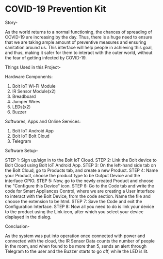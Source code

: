 # COVID-19 Prevention Kit

Story- 

As the world returns to a normal functioning, the chances of spreading of COVID-19 are increasing by the day. Thus, there is a huge need to ensure that we are taking ample amount of preventive measures and ensuring sanitation around us. This interface will help people in achieving this goal, and thus, making it safer for them to interact with the outer world, without the fear of getting infected by COVID-19.

Things Used in this Project-

Hardware Components: 
1. Bolt IoT Wi-Fi Module
2. IR Sensor Module(x2)
3. Breadboard
4. Jumper Wires
5. LEDs(x2)
6. Buzzer

Softwares, Apps and Online Services: 
1. Bolt IoT Android App
2. Bolt IoT Bolt Cloud
3. Telegram

Software Setup- 

STEP 1: Sign up/sign in to the Bolt IoT Cloud.
STEP 2: Link the Bolt device to Bolt Cloud using Bolt IoT Android App.
STEP 3: On the left-hand side tab on the Bolt Cloud, go to Products tab, and create a new Product.
STEP 4: Name your Product, choose the product type to be Output Device and the interface GPIO.
STEP 5: Now, go to the newly created Product and choose the "Configure this Device" icon.
STEP 6: Go to the Code tab and write the code for Smart Appliances Control, where we are creating a User Interface to interact with the Bolt Device, from the code section. Name the file and choose the extension to be html.
STEP 7: Save the Code and exit the Configuration Interface.
STEP 8: Now all you need to do is link your device to the product using the Link icon, after which you select your device displayed in the dialog.

Conclusion- 

As the system was put into operation once connected with power and connected with the cloud, the IR Sensor Data counts the number of people in the room, and when found to be more than 5, sends an alert through Telegram to the user and the Buzzer starts to go off, while the LED is lit.
